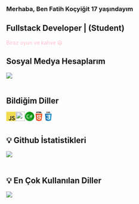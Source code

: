 
### Merhaba, Ben Fatih Koçyiğit 17 yaşındayım

## Fullstack Developer | (Student)

<font color="pink">Biraz oyun ve kahve 😃 </font>

## Sosyal Medya Hesaplarım

[<img  width="22" src="[https://unpkg.com/simple-icons@v4/icons/youtube.svg](https://img.shields.io/badge/-Instagram-C13584?style=flat-quare&labelColor=C13584&logo=instagram&logoColor=white&link=link)" align="left" />][instagram]

<br />
<br />

## Bildiğim Diller

<img align="left" src="https://raw.githubusercontent.com/github/explore/80688e429a7d4ef2fca1e82350fe8e3517d3494d/topics/javascript/javascript.png" width="25" height="25" />
<img align="left" src="https://brandslogos.com/wp-content/uploads/images/large/java-logo-1.png" width="25" height="25"/>
<img align="left" src="https://raw.githubusercontent.com/github/explore/80688e429a7d4ef2fca1e82350fe8e3517d3494d/topics/csharp/csharp.png" width="25" height="25" />
<img align="left"  src="https://raw.githubusercontent.com/github/explore/80688e429a7d4ef2fca1e82350fe8e3517d3494d/topics/html/html.png" width="25" height="25" />
<img align="left" src="https://raw.githubusercontent.com/github/explore/80688e429a7d4ef2fca1e82350fe8e3517d3494d/topics/css/css.png" width="25" height="25" />

<br />
<br />


## <summary>:bulb: Github İstatistikleri</summary>
<img src="https://github-readme-stats.vercel.app/api?username=FatihKocyigit34&theme=dark" >


<br />
<br />


## <summary>:bulb:  En Çok Kullanılan Diller</summary>
<img src="https://github-readme-stats.vercel.app/api/top-langs/?username=FatihKocyigit34&layout=compact&theme=dark" >

[instagram]: https://instagram.com/c4f0.0
